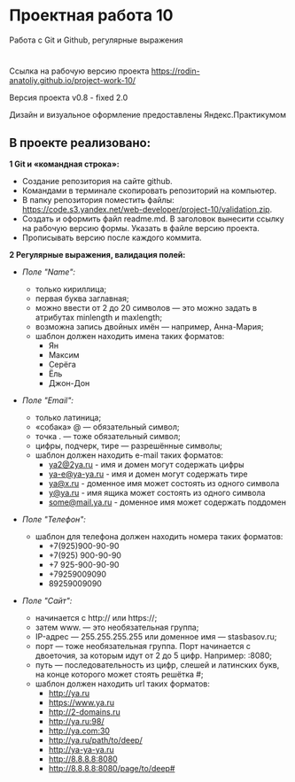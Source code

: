 # Проектная работа 10
Работа с Git и Github, регулярные выражения
#
Ссылка на рабочую версию проекта https://rodin-anatoliy.github.io/project-work-10/

Версия проекта v0.8 - fixed 2.0

Дизайн и визуальное оформление предоставлены Яндекс.Практикумом


## В проекте реализовано:

**1 Git и «командная строка»:**

- Создание репозитория на сайте github.
- Командами в терминале скопировать репозиторий на компьютер.
- В папку репозитория поместить файлы: https://code.s3.yandex.net/web-developer/project-10/validation.zip.
- Создать и оформить файл readme.md. В заголовок вынесити ссылку на рабочую версию формы. Указать в файле версию проекта.
- Прописывать версию после каждого коммита.


**2 Регулярные выражения, валидация полей:**

- *Поле "Name":*
    - только кириллица;
    - первая буква заглавная;
    - можно ввести от 2 до 20 символов — это можно задать в атрибутах minlength и maxlength;
    - возможна запись двойных имён — например, Анна-Мария;
    - шаблон должен находить имена таких форматов:
        - Ян
        - Максим
        - Серёга
        - Ёль
        - Джон-Дон

- *Поле "Email":*
    - только латиница;
    - «собака» @ — обязательный символ;
    - точка . — тоже обязательный символ;
    - цифры, подчерк, тире — разрешённые символы;
    - шаблон должен находить e-mail таких форматов:
        - ya2@2ya.ru - имя и домен могут содержать цифры
        - ya-e@ya-ya.ru - имя и домен могут содержать тире
        - ya@x.ru - доменное имя может состоять из одного символа
        - y@ya.ru - имя ящика может состоять из одного символа
        - some@mail.ya.ru - доменное имя может содержать поддомен

- *Поле "Телефон":*
    - шаблон для телефона должен находить номера таких форматов:
        - +7(925)900-90-90
        - +7(925) 900-90-90
        - +7 925-900-90-90
        - +79259009090
        - 89259009090

- *Поле "Сайт":*
    - начинается с http:// или https://;
    - затем www. — это необязательная группа;
    - IP-адрес — 255.255.255.255 или доменное имя — stasbasov.ru;
    - порт — тоже необязательная группа. Порт начинается с двоеточия, за которым идут от 2 до 5 цифр. Например: :8080;
    - путь — последовательность из цифр, слешей и латинских букв, на конце которого может стоять решётка #;
    - шаблон должен находить url таких форматов:
        - http://ya.ru
        - https://www.ya.ru
        - http://2-domains.ru
        - http://ya.ru:98/
        - http://ya.com:30
        - http://ya.ru/path/to/deep/
        - http://ya-ya-ya.ru
        - http://8.8.8.8:8080
        - http://8.8.8.8:8080/page/to/deep#
